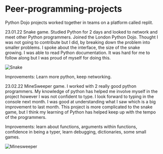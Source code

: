 # Peer-programming-projects
Python Dojo projects worked together in teams on a platform called replit.

23.01.22 Snake game. Studied Python for 2 days and looked to network and meet other Python programmers. Joined the London Python Dojo. Thought I was not going to contribute but I did, by breaking down the problem into smaller problems. I spoke about the interface, the size of the snake growing. I was able to read Python documentation. It was hard for me to follow along but I was proud of myself for doing this. 

![Snake](https://user-images.githubusercontent.com/97604886/155436506-295b6708-26dd-40cd-82ab-85de0b1b2205.png)


Improvements: Learn more python, keep networking.

23.02.22 MineSweeper game. I worked with 2 really good python programmers. My knowledge of python has helped me involve myself in the project however I was not confident to type. I look forward to typing in the console next month. I was good at understanding what I saw which is a big improvement to last month. This project is more complicated to the snake game, but I think my learning of Python has helped keep up with the tempo of the programmers. 

Improvements: learn about functions, arguments within functions, confidence in being a typer, learn debugging, dictionaries, some small games.

![Minesweeper](https://user-images.githubusercontent.com/97604886/155436525-e6728c12-9294-4640-9974-0dea9cf7d5ef.png)

